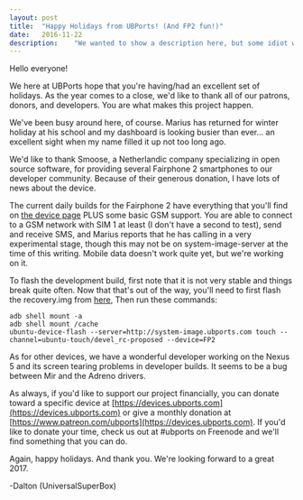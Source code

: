 ```yaml
---
layout: post
title:  "Happy Holidays from UBPorts! (And FP2 fun!)"
date:   2016-11-22
description:	"We wanted to show a description here, but some idiot wrote it wrong."
---
```


Hello everyone!

We here at UBPorts hope that you're having/had an excellent set of holidays. As the year comes to a close, we'd like to thank all of our patrons, donors, and developers. You are what makes this project happen.

We've been busy around here, of course. Marius has returned for winter holiday at his school and my dashboard is looking busier than ever... an excellent sight when my name filled it up not too long ago.

We'd like to thank Smoose, a Netherlandic company specializing in open source software, for providing several Fairphone 2 smartphones to our developer community. Because of their generous donation, I have lots of news about the device.

The current daily builds for the Fairphone 2 have everything that you'll find on [the device page](https://devices.ubports.com/#/FP2) PLUS some basic GSM support. You are able to connect to a GSM network with SIM 1 at least (I don't have a second to test), send and receive SMS, and Marius reports that he has calling in a very experimental stage, though this may not be on system-image-server at the time of this writing. Mobile data doesn't work quite yet, but we're working on it.

To flash the development build, first note that it is not very stable and things break quite often. Now that that's out of the way, you'll need to first flash the recovery.img from [here](https://seafile.nigle.nl/d/62d505f0a7/),
Then run these commands:
```
adb shell mount -a
adb shell mount /cache
ubuntu-device-flash --server=http://system-image.ubports.com touch --channel=ubuntu-touch/devel_rc-proposed --device=FP2
```

As for other devices, we have a wonderful developer working on the Nexus 5 and its screen tearing problems in developer builds. It seems to be a bug between Mir and the Adreno drivers.

As always, if you'd like to support our project financially, you can donate toward a specific device at [https://devices.ubports.com](https://devices.ubports.com) or give a monthly donation at [https://www.patreon.com/ubports](https://devices.ubports.com). If you'd like to donate your time, check us out at #ubports on Freenode and we'll find something that you can do.

Again, happy holidays. And thank you. We're looking forward to a great 2017.

-Dalton (UniversalSuperBox)
